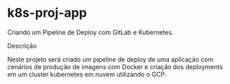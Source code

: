 # k8s-proj-app
Criando um Pipeline de Deploy com GitLab e Kubernetes.

Descrição

Neste projeto será criado um pipeline de deploy de uma aplicação com cenários de produção de imagens com Docker e criação dos deployments em um cluster kubernetes em nuvem utilizando o GCP.
